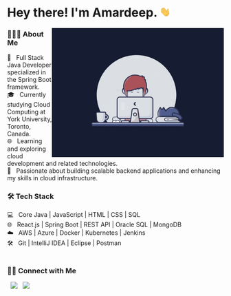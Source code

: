<h1> Hey there! I'm Amardeep. <img src="Hi.gif" width="25"></h1> <img align="right" alt="GIF" src="gif2.gif" width="400"/> 
<h3> 👨🏻‍💻 About Me </h3>
💼   Full Stack Java Developer specialized in the Spring Boot framework. <br>
🎓   Currently studying Cloud Computing at York University, Toronto, Canada. <br>
🌐   Learning and exploring cloud development and related technologies. <br>
🌱   Passionate about building scalable backend applications and enhancing my skills in cloud infrastructure. <br>

<h3>🛠 Tech Stack</h3>
💻   Core Java | JavaScript | HTML | CSS | SQL <br>
🌐   React.js | Spring Boot | REST API | Oracle SQL | MongoDB <br>
☁️    AWS | Azure | Docker | Kubernetes | Jenkins <br>
🛠   Git | IntelliJ IDEA | Eclipse | Postman <br>


</br>


<h3> 🤝🏻 Connect with Me </h3>

<p align="left"> 
&nbsp; <a href="https://www.linkedin.com/in/dharshanmadhavan/" target="_blank" rel="noopener noreferrer"><img src="https://img.icons8.com/plasticine/100/000000/linkedin.png" width="50" /></a>
&nbsp; <a href="saravanadharshan4@gmail.com" target="_blank" rel="noopener noreferrer"><img src="https://img.icons8.com/plasticine/100/000000/gmail.png"  width="50" /></a>


</p>